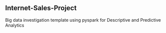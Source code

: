 ## Internet-Sales-Project
Big data investigation template using pyspark for Descriptive and Predictive Analytics
